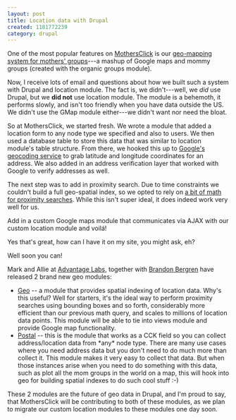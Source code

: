 ```yaml
--- 
layout: post
title: Location data with Drupal
created: 1181772239
category: drupal
---
```

One of the most popular features on <a href="http://www.mothersclick.com">MothersClick</a> is our <a href="http://www.mothersclick.com/groups">geo-mapping system for mothers' groups</a>---a mashup of Google maps and mommy groups (created with the organic groups module).

Now, I receive lots of email and questions about how we built such a system with Drupal and location module. The fact is, we didn't---well, we <em>did</em> use Drupal, but we <strong>did not</strong> use location module. The module is a behemoth, it performs slowly, and isn't too friendly when you have data outside the US. We didn't use the GMap module either---we didn't want nor need the bloat.

So at MothersClick, we started fresh. We wrote a module that added a location form to any node type we specified and also to users. We then used a database table to store this data that was similar to location module's table structure. From there, we hooked this up to <a href="http://googlemapsapi.blogspot.com/2006/06/geocoding-at-last.html">Google's geocoding service</a> to grab latitude and longitude coordinates for an address. We also added in an address verification layer that worked with Google to verify addresses as well.

The next step was to add in proximity search. Due to time constraints we couldn't build a full geo-spatial index, so we opted to rely on <a href="http://drupal.org/node/89220#comment-252431">a bit of math for proximity searches</a>. While this isn't super ideal, it does indeed work very well for us.

Add in a custom Google maps module that communicates via AJAX with our custom location module and voil&aacute;!

Yes that's great, how can I have it on my site, you might ask, eh?

Well soon you can!

Mark and Allie at <a href="http://www.advantagelabs.com/">Advantage Labs</a>, together with <a href="http://drupal.org/user/53081">Brandon Bergren</a> have released 2 brand new geo modules:

<ul>
<li><a href="http://drupal.org/project/geo">Geo</a> -- a module that provides spatial indexing of location data. Why's this useful? Well for starters, it's the ideal way to perform proximity searches using bounding boxes and so forth, considerably more efficient than our previous math query, and scales to millions of location data points. This module will be able to tie into views module and provide Google map functionality.</li>

<li><a href="http://drupal.org/project/postal">Postal</a> -- this is the module that works as a CCK field so you can collect address/location data from *any* node type. There are many use cases where you need address data but you don't need to do much more than collect it. This module makes it very easy to collect that data. But when those instances arise when you need to do something with this data, such as plot all the mom groups in the world on a map, this will hook into geo for building spatial indexes to do such cool stuff :-)</li>
</ul>

These 2 modules are the future of geo data in Drupal, and I'm proud to say, that MothersClick will be contributing to both of these modules, as we plan to migrate our custom location modules to these modules one day soon.
